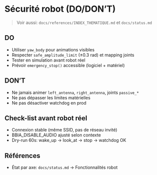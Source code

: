 # Sécurité robot (DO/DON’T)

> Voir aussi: `docs/references/INDEX_THEMATIQUE.md` et `docs/status.md`

## DO
- Utiliser `yaw_body` pour animations visibles
- Respecter `safe_amplitude_limit` (±0.3 rad) et mapping joints
- Tester en simulation avant robot réel
- Prévoir `emergency_stop()` accessible (logiciel + matériel)

## DON’T
- Ne jamais animer `left_antenna`, `right_antenna`, joints `passive_*`
- Ne pas dépasser les limites matérielles
- Ne pas désactiver watchdog en prod

## Check-list avant robot réel
- Connexion stable (même SSID, pas de réseau invité)
- BBIA_DISABLE_AUDIO ajusté selon contexte
- Dry-run 60s: wake_up → look_at → stop → watchdog OK

## Références
- État par axe: `docs/status.md` → Fonctionnalités robot
